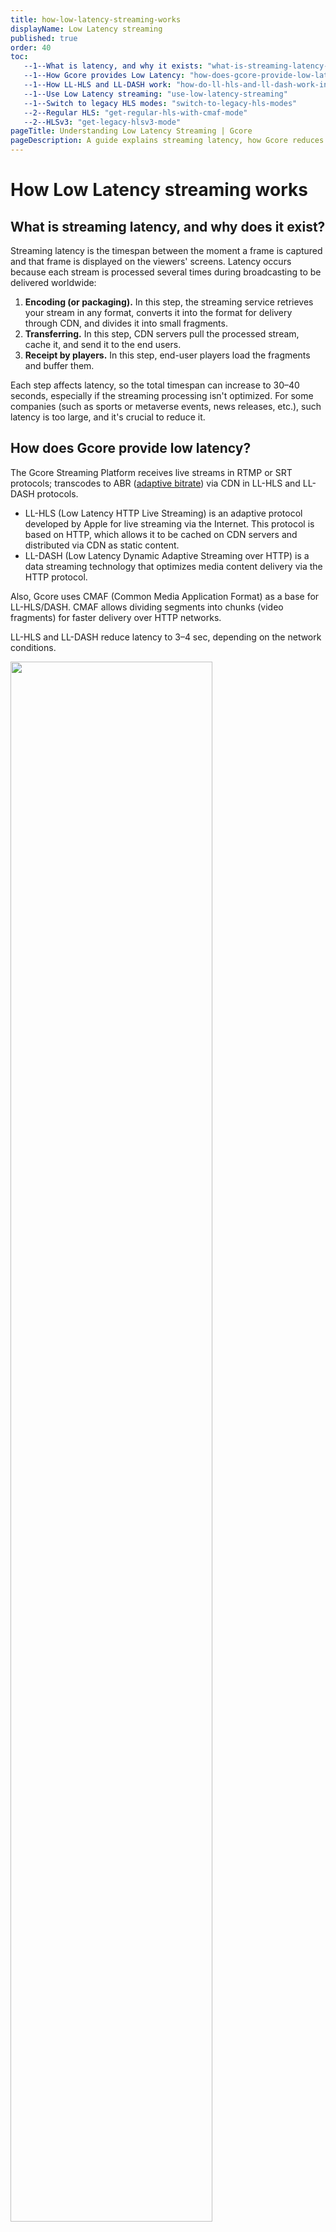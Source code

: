 ```yaml
---
title: how-low-latency-streaming-works
displayName: Low Latency streaming
published: true
order: 40
toc:
   --1--What is latency, and why it exists: "what-is-streaming-latency-and-why-does-it-exist"
   --1--How Gcore provides Low Latency: "how-does-gcore-provide-low-latency"
   --1--How LL-HLS and LL-DASH work: "how-do-ll-hls-and-ll-dash-work-in-comparison-to-the-standard-approach"
   --1--Use Low Latency streaming: "use-low-latency-streaming"
   --1--Switch to legacy HLS modes: "switch-to-legacy-hls-modes"
   --2--Regular HLS: "get-regular-hls-with-cmaf-mode"
   --2--HLSv3: "get-legacy-hlsv3-mode"
pageTitle: Understanding Low Latency Streaming | Gcore 
pageDescription: A guide explains streaming latency, how Gcore reduces it with LL-HLS and LL-DASH protocols, and how to use them.
---
```

# How Low Latency streaming works

## What is streaming latency, and why does it exist?

Streaming latency is the timespan between the moment a frame is captured and that frame is displayed on the viewers' screens. Latency occurs because each stream is processed several times during broadcasting to be delivered worldwide:

1.  **Encoding (or packaging).** In this step, the streaming service retrieves your stream in any format, converts it into the format for delivery through CDN, and divides it into small fragments.
2.  **Transferring.** In this step, CDN servers pull the processed stream, cache it, and send it to the end users.
3.  **Receipt by players.** In this step, end-user players load the fragments and buffer them.

Each step affects latency, so the total timespan can increase to 30–40 seconds, especially if the streaming processing isn't optimized. For some companies (such as sports or metaverse events, news releases, etc.), such latency is too large, and it's crucial to reduce it.

## How does Gcore provide low latency?

The Gcore Streaming Platform receives live streams in RTMP or SRT protocols; transcodes to ABR (<a href="https://gcore.com/docs/streaming-platform/live-streams-and-videos-protocols-and-codecs/how-we-optimize-live-stream-and-video-performance-by-creating-different-bitrates" target="_blank">adaptive bitrate</a>) via CDN in LL-HLS and LL-DASH protocols.

- LL-HLS (Low Latency HTTP Live Streaming) is an adaptive protocol developed by Apple for live streaming via the Internet. This protocol is based on HTTP, which allows it to be cached on CDN servers and distributed via CDN as static content. 
- LL-DASH (Low Latency Dynamic Adaptive Streaming over HTTP) is a data streaming technology that optimizes media content delivery via the HTTP protocol.

Also, Gcore uses CMAF (Common Media Application Format) as a base for LL-HLS/DASH. CMAF allows dividing segments into chunks (video fragments) for faster delivery over HTTP networks.

LL-HLS and LL-DASH reduce latency to 3–4 sec, depending on the network conditions.

<img src="https://assets.gcore.pro/docs/streaming-platform/live-streams-and-videos-protocols-and-codecs/how-low-latency-streaming-works/13544135637137.png" alt="" width="80%">

## How do LL-HLS and LL-DASH work in comparison to the standard approach?

The standard video delivery approach involves sending the entirely created segment to the CDN, and once the CDN receives the complete segment, it transmits it to the player. With this approach, video latency depends on segment length. For example, if a segment is 7 seconds long when requesting and processing the first segment, the player displays a frame that is already 7 seconds late compared to the actual time.

<img src="https://assets.gcore.pro/docs/streaming-platform/live-streams-and-videos-protocols-and-codecs/how-low-latency-streaming-works/13082039137553.png" alt="" width="80%">

The Low Latency approach uses the CMAF-CTE extension (Chunked Transfer-Encoding), which helps divide live stream segments into small, non-overlapping, and independent fragments (chunks) with a length of 0.5–2 seconds. The independence of the chunks allows the encoder not to wait for the end of the complete loading of the segment but to send it to the CDN and the player in ready-made small fragments.

This approach helps eliminate the segment duration factor affecting video latency in standard video delivery methods. Therefore, latency for 10-second and 2-second segments will be the same and minimal. The total latency between the CDN server and the viewers will be at most 4 seconds.

Compared to the standard approach, a 7-second segment will be divided into 2–3 seconds chunks. Thus, the total latency will be lower.

<img src="https://assets.gcore.pro/docs/streaming-platform/live-streams-and-videos-protocols-and-codecs/how-low-latency-streaming-works/13082040364817.png" alt="" width="80%">

## Use Low Latency streaming

We support <a href="https://gcore.com/news/low-latency-hls/" target="_blank">Low Latency streaming</a> by default. It means your live streams are automatically transcoded to LL-HLSv6 or LL-DASH protocol when you <a href="https://gcore.com/docs/streaming-platform/live-streaming/create-a-live-stream" target="_blank">create and configure a live stream</a>. Links for embedding the live stream to your own player contain the */cmaf/* part and look as follows:

- ```https://12345.gvideo.io/cmaf/12345_111/index.mpd``` (LL-DASH, which is supported by any device but does not work with iOS). 
- ```https://12345.gvideo.io/cmaf/12345_111/master.m3u8``` (LL HLSv6, which is supported by iOS (Safari browser) but doesn’t work with non-Apple devices).

where *12345* is the unique ID of your account and *111* is the unique live stream ID.

## Switch to legacy HLS modes

We also support legacy modes for full backward HLS compatibility across all devices and infrastructures. 

### Get Regular HLS with CMAF mode  

Add at the end of the link for embedding the query string as follows:  

```
https://12345.gvideo.io/cmaf/12345_111/master.m3u8?HLS_version=cmaf
```
To return to using LL HLS, delete the query parameter in bold or replace it with the parameter: *?HLS_version=ll* (these actions are identical).

### Get legacy HLSv3 mode  

Contact the [support team](mailto:support@gcore.com) and ask to enable legacy HLSv3 mode for your account or add  *low_latency_enabled=false* parameter to the body of <a href="https://api.gcore.com/docs/streaming#tag/Streams/operation/patch_streams_id" target="_blank">the API request</a>.

The changeover to the legacy format will be displayed in the URL:

```
https://12345.gvideo.io/streams/12345_111/playlist.m3u8
```

